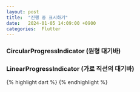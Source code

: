 ```yaml
---
layout: post
title:  "진행 중 표시하기"
date:   2024-01-05 14:09:00 +0900
categories:  Flutter
---
```


### CircularProgressIndicator (원형 대기바)
### LinearProgressIndicator (가로 직선의 대기바)

{% highlight dart %}
{% endhighlight %}